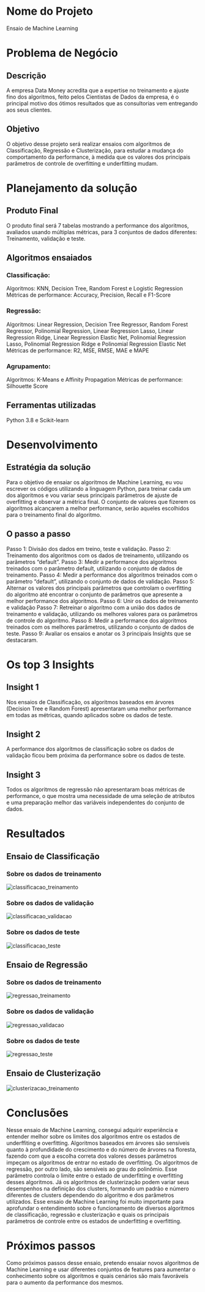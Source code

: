 # Nome do Projeto
Ensaio de Machine Learning
# Problema de Negócio
## Descrição
A empresa Data Money acredita que a expertise no treinamento e ajuste fino dos algoritmos, feito pelos Cientistas de Dados da empresa, é o principal motivo dos ótimos resultados que as consultorias vem entregando aos seus clientes.
## Objetivo
O objetivo desse projeto será realizar ensaios com algoritmos de Classificação, Regressão e Clusterização, para estudar a mudança do comportamento da performance, à medida que os valores dos principais parâmetros de controle de overfitting e underfitting mudam. 
# Planejamento da solução
## Produto Final
O produto final será 7 tabelas mostrando a performance dos algoritmos, avaliados usando múltiplas métricas, para 3 conjuntos de dados diferentes: Treinamento, validação e teste.
## Algoritmos ensaiados
### Classificação:
Algoritmos: KNN, Decision Tree, Random Forest e Logistic Regression Métricas de performance: Accuracy, Precision, Recall e F1-Score
### Regressão:
Algoritmos: Linear Regression, Decision Tree Regressor, Random Forest Regressor, Polinomial Regression, Linear Regression Lasso, Linear Regression Ridge, Linear Regression Elastic Net, Polinomial Regression Lasso, Polinomial Regression Ridge e Polinomial Regression Elastic Net Métricas de performance: R2, MSE, RMSE, MAE e MAPE
### Agrupamento:
Algoritmos: K-Means e Affinity Propagation Métricas de performance: Silhouette Score
## Ferramentas utilizadas
Python 3.8 e Scikit-learn
# Desenvolvimento
## Estratégia da solução
Para o objetivo de ensaiar os algoritmos de Machine Learning, eu vou escrever os códigos utilizando a linguagem Python, para treinar cada um dos algoritmos e vou variar seus principais parâmetros de ajuste de overfitting e observar a métrica final. O conjunto de valores que fizerem os algoritmos alcançarem a melhor performance, serão aqueles escolhidos para o treinamento final do algoritmo. 
## O passo a passo
Passo 1: Divisão dos dados em treino, teste e validação. 
Passo 2: Treinamento dos algoritmos com os dados de treinamento, utilizando os parâmetros “default”. 
Passo 3: Medir a performance dos algoritmos treinados com o parâmetro default, utilizando o conjunto de dados de treinamento. 
Passo 4: Medir a performance dos algoritmos treinados com o parâmetro “default”, utilizando o conjunto de dados de validação. 
Passo 5: Alternar os valores dos principais parâmetros que controlam o overfitting do algoritmo até encontrar o conjunto de parâmetros que apresente a melhor performance dos algoritmos. 
Passo 6: Unir os dados de treinamento e validação
Passo 7: Retreinar o algoritmo com a união dos dados de treinamento e validação, utilizando os melhores valores para os parâmetros de controle do algoritmo. 
Passo 8: Medir a performance dos algoritmos treinados com os melhores parâmetros, utilizando o conjunto de dados de teste. 
Passo 9: Avaliar os ensaios e anotar os 3 principais Insights que se destacaram. 
# Os top 3 Insights
## Insight 1
Nos ensaios de Classificação, os algoritmos baseados em árvores (Decision Tree e Random Forest) apresentaram uma melhor performance em todas as métricas, quando aplicados sobre os dados de teste.
## Insight 2
A performance dos algoritmos de classificação sobre os dados de validação ficou bem próxima da performance sobre os dados de teste. 
## Insight 3
Todos os algoritmos de regressão não apresentaram boas métricas de performance, o que mostra uma necessidade de uma seleção de atributos e uma preparação melhor das variáveis independentes do conjunto de dados. 

# Resultados
## Ensaio de Classificação
### Sobre os dados de treinamento
![classificacao_treinamento](img/Performance_Class_Train.png)

### Sobre os dados de validação
![classificacao_validacao](img/Performance_Class_Val.png)

### Sobre os dados de teste
![classificacao_teste](Performance_Class_Test.png)

## Ensaio de Regressão
### Sobre os dados de treinamento
![regressao_treinamento](img/Performance_Regression_Train.png)

### Sobre os dados de validação
![regressao_validacao](img/Performance_Regression_Val.png)

### Sobre os dados de teste
![regressao_teste](img/Performance_Regression_Test.png)

## Ensaio de Clusterização

![clusterizacao_treinamento](img/Performance_Clustering.png)


# Conclusões
Nesse ensaio de Machine Learning, consegui adquirir experiência e entender melhor sobre os limites dos algoritmos entre os estados de underffiting e overfitting.
Algoritmos baseados em árvores são sensíveis quanto à profundidade do crescimento e do número de árvores na floresta, fazendo com que a escolha correta dos valores desses parâmetros impeçam os algoritmos de entrar no estado de overfitting. Os algoritmos de regressão, por outro lado, são sensíveis ao grau do polinômio. Esse parâmetro controla o limite entre o estado de underfitting e overfitting desses algoritmos. Já os algoritmos de clusterização podem variar seus desempenhos na definição dos clusters, formando um padrão e número diferentes de clusters dependendo do algoritmo e dos parâmetros utilizados.
Esse ensaio de Machine Learning foi muito importante para aprofundar o entendimento sobre o funcionamento de diversos algoritmos de classificação, regressão e clusterização e quais os principais parâmetros de controle entre os estados de underfitting e overfitting. 

# Próximos passos
Como próximos passos desse ensaio, pretendo ensaiar novos algoritmos de Machine Learning e usar diferentes conjuntos de features para aumentar o conhecimento sobre os algoritmos e quais cenários são mais favoráveis para o aumento da performance dos mesmos.
